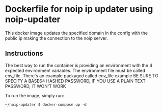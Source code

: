 # Dockerfile for noip ip updater using noip-updater
This docker image updates the specified domain in the config with the public ip making the connection to the noip server.

## Instructions

The best way to run the container is providing an environment with the 4 expected environment variables. The environment file must be called env_file. There's an example packaged called env_file.example
BE SURE TO SPECIFY A BASE64 HASHED PASSWORD, IF YOU USE A PLAIN TEXT PASSWORD, IT WON'T WORK

To run the image, simply run:

```~/noip-updater $ docker-compose up -d```
